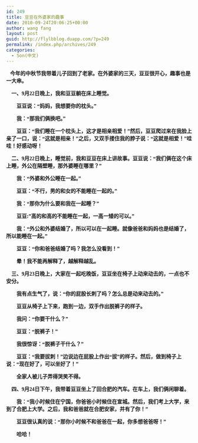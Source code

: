 ```yaml
---
id: 249
title: 豆豆在外婆家的趣事
date: 2010-09-24T20:06:25+00:00
author: wang fang
layout: post
guid: http://flylbblog.duapp.com/?p=249
permalink: /index.php/archives/249
categories:
  - Son(中文)
---
```

<span style="font-family: 楷体_GB2312;">   <strong>今年的中秋节我带着儿子回到了老家。在外婆家的三天，豆豆很开心，趣事也是一大串。</strong></span>

**<span style="font-family: 楷体_GB2312;">    一、9月22日晚上，我和豆豆躺在床上睡觉。</span>**

**<span style="font-family: 楷体_GB2312;">        豆豆说：“妈妈，我想要你的枕头。”</span>**

**<span style="font-family: 楷体_GB2312;">        我：“那我们俩换吧。”</span>**

**<span style="font-family: 楷体_GB2312;">        豆豆：“我们睡在一个枕头上，这才是相亲相爱！”然后，豆豆爬过来在我脸上亲了一口，说：“这就是相亲！”之后，又双手搂住我的脖子说：“这就是相爱！”哇哇！好感动呀！</span>**

**<span style="font-family: 楷体_GB2312;">    二、9月22日晚上，睡觉前，我和豆豆在床上讲故事。豆豆说：“我们俩在这个床上睡，外公在隔壁睡，那外婆睡在哪里？”</span>**

**<span style="font-family: 楷体_GB2312;">        我：“外婆和外公睡在一起。”</span>**

**<span style="font-family: 楷体_GB2312;">        豆豆：“不行，男的和女的不能睡在一起的。”</span>**

**<span style="font-family: 楷体_GB2312;">        我：“那你为什么要和我在一起睡？”</span>**

**<span style="font-family: 楷体_GB2312;">        豆豆:&#8221;高的和高的不能睡在一起，一高一矮的可以。&#8221;</span>**

**<span style="font-family: 楷体_GB2312;">        我：“外公和外婆结婚了，所以可以在一起睡。就像爸爸和妈妈也是结婚了，所以能睡在一起。”</span>**

**<span style="font-family: 楷体_GB2312;">        豆豆：“你和爸爸结婚了吗？我怎么没看到！”</span>**

**<span style="font-family: 楷体_GB2312;">        晕！我不能再解释了，越解释越乱。</span>**

<span style="font-family: 楷体_GB2312;"><strong>    三、9月23日晚上，大家在一起吃晚饭，豆豆坐在椅子上动来动去的，一点也不安分。</strong></span>

**<span style="font-family: 楷体_GB2312;">        我有点生气了，说：“你的屁股长刺了吗？怎么总是动来动去的。”</span>**

**<span style="font-family: 楷体_GB2312;">        豆豆从椅子上下来，跑到一边，双手作出脱裤子的样子。</span>**

**<span style="font-family: 楷体_GB2312;">        我问：“你要干什么？”</span>**

**<span style="font-family: 楷体_GB2312;">        豆豆：“脱裤子！”</span>**

**<span style="font-family: 楷体_GB2312;">        我很惊讶：“脱裤子干什么？”</span>**

**<span style="font-family: 楷体_GB2312;">        豆豆：“我要拔刺！”边说边在屁股上作出“拔”的样子。然后，做到椅子上说：“现在好了，可以坐好了！”</span>**

**<span style="font-family: 楷体_GB2312;">        全家人被儿子弄得哭笑不得。</span>**

**<span style="font-family: 楷体_GB2312;">    四、9月24日下午，我带着豆豆坐上了回合肥的汽车。在车上，我们俩闲聊着。</span>**

**<span style="font-family: 楷体_GB2312;">        我：“我小时候住在宁国，你爸爸小时候住在宣城。然后，我们考上大学，来到了合肥上大学。之后，我和爸爸就在合肥安家，并有了你！”</span>**

**<span style="font-family: 楷体_GB2312;">        豆豆很认真的说：“那你小时候不和爸爸在一起，你多想爸爸呀！”</span>**

**<span style="font-family: 楷体_GB2312;">        哈哈！</span>**
